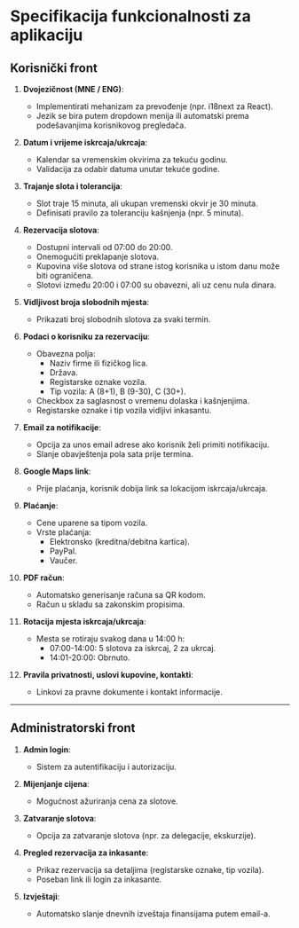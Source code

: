 # Specifikacija funkcionalnosti za aplikaciju

## Korisnički front
1. **Dvojezičnost (MNE / ENG)**:
   - Implementirati mehanizam za prevođenje (npr. i18next za React).
   - Jezik se bira putem dropdown menija ili automatski prema podešavanjima korisnikovog pregledača.

2. **Datum i vrijeme iskrcaja/ukrcaja**:
   - Kalendar sa vremenskim okvirima za tekuću godinu.
   - Validacija za odabir datuma unutar tekuće godine.

3. **Trajanje slota i tolerancija**:
   - Slot traje 15 minuta, ali ukupan vremenski okvir je 30 minuta.
   - Definisati pravilo za toleranciju kašnjenja (npr. 5 minuta).

4. **Rezervacija slotova**:
   - Dostupni intervali od 07:00 do 20:00.
   - Onemogućiti preklapanje slotova.
   - Kupovina više slotova od strane istog korisnika u istom danu može biti ograničena.
   - Slotovi između 20:00 i 07:00 su obavezni, ali uz cenu nula dinara.

5. **Vidljivost broja slobodnih mjesta**:
   - Prikazati broj slobodnih slotova za svaki termin.

6. **Podaci o korisniku za rezervaciju**:
   - Obavezna polja:
     - Naziv firme ili fizičkog lica.
     - Država.
     - Registarske oznake vozila.
     - Tip vozila: A (8+1), B (9-30), C (30+).
   - Checkbox za saglasnost o vremenu dolaska i kašnjenjima.
   - Registarske oznake i tip vozila vidljivi inkasantu.

7. **Email za notifikacije**:
   - Opcija za unos email adrese ako korisnik želi primiti notifikaciju.
   - Slanje obavještenja pola sata prije termina.

8. **Google Maps link**:
   - Prije plaćanja, korisnik dobija link sa lokacijom iskrcaja/ukrcaja.

9. **Plaćanje**:
   - Cene uparene sa tipom vozila.
   - Vrste plaćanja:
     - Elektronsko (kreditna/debitna kartica).
     - PayPal.
     - Vaučer.

10. **PDF račun**:
    - Automatsko generisanje računa sa QR kodom.
    - Račun u skladu sa zakonskim propisima.

11. **Rotacija mjesta iskrcaja/ukrcaja**:
    - Mesta se rotiraju svakog dana u 14:00 h:
      - 07:00-14:00: 5 slotova za iskrcaj, 2 za ukrcaj.
      - 14:01-20:00: Obrnuto.

12. **Pravila privatnosti, uslovi kupovine, kontakti**:
    - Linkovi za pravne dokumente i kontakt informacije.

---

## Administratorski front
1. **Admin login**:
   - Sistem za autentifikaciju i autorizaciju.

2. **Mijenjanje cijena**:
   - Mogućnost ažuriranja cena za slotove.

3. **Zatvaranje slotova**:
   - Opcija za zatvaranje slotova (npr. za delegacije, ekskurzije).

4. **Pregled rezervacija za inkasante**:
   - Prikaz rezervacija sa detaljima (registarske oznake, tip vozila).
   - Poseban link ili login za inkasante.

5. **Izvještaji**:
   - Automatsko slanje dnevnih izveštaja finansijama putem email-a.
